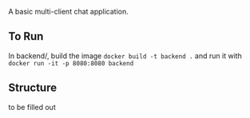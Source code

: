 A basic multi-client chat application.

## To Run
In backend/, build the image `docker build -t backend .` and run it with `docker run -it -p 8080:8080 backend`

## Structure
to be filled out